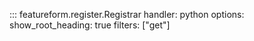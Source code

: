 ::: featureform.register.Registrar
    handler: python
    options:
        show_root_heading: true
        filters: ["get"]